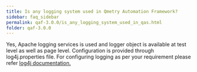 ```yaml
---
title: Is any logging system used in Qmetry Automation Framework?
sidebar: faq_sidebar
permalink: qaf-3.0.0/is_any_logging_system_used_in_qas.html
folder: qaf-3.0.0
---
```



Yes, Apache logging services is used and logger object is available at test level as well as page level. Configuration is provided through log4j.properties file. For configuring logging as per your requirement please refer [log4j documentation.](http://logging.apache.org/log4j/1.2/manual.html)
